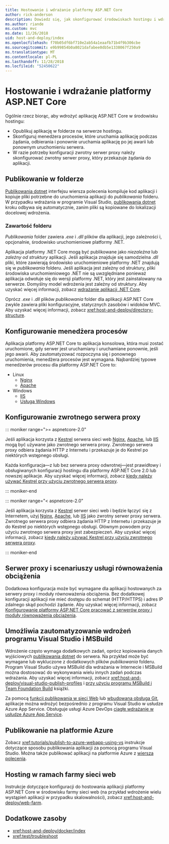```yaml
---
title: Hostowanie i wdrażanie platformy ASP.NET Core
author: rick-anderson
description: Dowiedz się, jak skonfigurować środowiskach hostingu i wdrażanie aplikacji platformy ASP.NET Core.
ms.author: riande
ms.custom: mvc
ms.date: 11/26/2018
uid: host-and-deploy/index
ms.openlocfilehash: f70b05df6bf710e2ab54a1eaafb71b4f9b306cbe
ms.sourcegitcommit: e9b99854b0a8021dafabee0db5e1338067f250a9
ms.translationtype: MT
ms.contentlocale: pl-PL
ms.lasthandoff: 11/28/2018
ms.locfileid: "52450622"
---
```

# <a name="host-and-deploy-aspnet-core"></a>Hostowanie i wdrażanie platformy ASP.NET Core

Ogólnie rzecz biorąc, aby wdrożyć aplikację ASP.NET Core w środowisku hostingu:

* Opublikuj aplikację w folderze na serwerze hostingu.
* Skonfiguruj menedżera procesów, które uruchamia aplikację podczas żądania, odbierania i ponownie uruchamia aplikację po jej awarii lub ponownym uruchomieniu serwera.
* W razie potrzeby konfiguracji zwrotny serwer proxy należy skonfigurować zwrotny serwer proxy, który przekazuje żądania do aplikacji.

## <a name="publish-to-a-folder"></a>Publikowanie w folderze

[Publikowania dotnet](/dotnet/articles/core/tools/dotnet-publish) interfejsu wiersza polecenia kompiluje kod aplikacji i kopiuje pliki potrzebne do uruchomienia aplikacji do *publikowania* folderu. W przypadku wdrażania w programie Visual Studio, [publikowania dotnet](/dotnet/core/tools/dotnet-publish) kroku odbywa się automatycznie, zanim pliki są kopiowane do lokalizacji docelowej wdrożenia.

### <a name="folder-contents"></a>Zawartość folderu

*Publikowania* folder zawiera *.exe* i *.dll* plików dla aplikacji, jego zależności i, opcjonalnie, środowisko uruchomieniowe platformy .NET.

Aplikacja platformy .NET Core mogą być publikowane jako *niezależna* lub *zależny od struktury* aplikacji. Jeśli aplikacja znajduje się samodzielna *.dll* pliki, które zawierają środowisko uruchomieniowe platformy .NET znajdują się w *publikowania* folderu. Jeśli aplikacja jest zależny od struktury, pliki środowiska uruchomieniowego .NET nie są uwzględniane ponieważ aplikacja odwołuje się do wersji platformy .NET, który jest zainstalowany na serwerze. Domyślny model wdrożenia jest zależny od struktury. Aby uzyskać więcej informacji, zobacz [wdrażanie aplikacji .NET Core](/dotnet/articles/core/deploying/index).

Oprócz *.exe* i *.dll* plików *publikowania* folder dla aplikacji ASP.NET Core zwykle zawiera pliki konfiguracyjne, statycznych zasobów i widoków MVC. Aby uzyskać więcej informacji, zobacz <xref:host-and-deploy/directory-structure>.

## <a name="set-up-a-process-manager"></a>Konfigurowanie menedżera procesów

Aplikacja platformy ASP.NET Core to aplikacja konsolowa, która musi zostać uruchomione, gdy serwer jest uruchamiany i uruchamiane ponownie, jeśli jego awarii. Aby zautomatyzować rozpoczyna się i ponownego uruchomienia, menedżera procesów jest wymagana. Najbardziej typowe menedżerów procesu dla platformy ASP.NET Core to:

* Linux
  * [Nginx](xref:host-and-deploy/linux-nginx)
  * [Apache](xref:host-and-deploy/linux-apache)
* Windows
  * [IIS](xref:host-and-deploy/iis/index)
  * [Usługa Windows](xref:host-and-deploy/windows-service)

## <a name="set-up-a-reverse-proxy"></a>Konfigurowanie zwrotnego serwera proxy

::: moniker range=">= aspnetcore-2.0"

Jeśli aplikacja korzysta z [Kestrel](xref:fundamentals/servers/kestrel) serwera sieci web [Nginx](xref:host-and-deploy/linux-nginx), [Apache](xref:host-and-deploy/linux-apache), lub [IIS](xref:host-and-deploy/iis/index) mogą być używane jako zwrotnego serwera proxy. Zwrotnego serwera proxy odbiera żądania HTTP z Internetu i przekazuje je do Kestrel po niektórych wstępnego obsługi.

Każda konfiguracja&mdash;z lub bez serwera proxy odwrotnej&mdash;jest prawidłowy i obsługiwanych konfiguracji hostingu dla platformy ASP.NET Core 2.0 lub nowszej aplikacje. Aby uzyskać więcej informacji, zobacz [kiedy należy używać Kestrel przy użyciu zwrotnego serwera proxy](xref:fundamentals/servers/kestrel#when-to-use-kestrel-with-a-reverse-proxy).

::: moniker-end

::: moniker range="< aspnetcore-2.0"

Jeśli aplikacja korzysta z [Kestrel](xref:fundamentals/servers/kestrel) serwer sieci web i będzie łączyć się z Internetem, użyj [Nginx](xref:host-and-deploy/linux-nginx), [Apache](xref:host-and-deploy/linux-apache), lub [IIS](xref:host-and-deploy/iis/index) jako zwrotny serwer proxy serwera. Zwrotnego serwera proxy odbiera żądania HTTP z Internetu i przekazuje je do Kestrel po niektórych wstępnego obsługi. Głównym powodem przy użyciu zwrotnego serwera proxy jest zabezpieczeń. Aby uzyskać więcej informacji, zobacz [kiedy należy używać Kestrel przy użyciu zwrotnego serwera proxy](xref:fundamentals/servers/kestrel?tabs=aspnetcore1x#when-to-use-kestrel-with-a-reverse-proxy).

::: moniker-end

## <a name="proxy-server-and-load-balancer-scenarios"></a>Serwer proxy i scenariuszy usługi równoważenia obciążenia

Dodatkowa konfiguracja może być wymagane dla aplikacji hostowanych za serwery proxy i moduły równoważenia obciążenia. Bez dodatkowej konfiguracji aplikacji nie mieć dostępu do schemat (HTTP/HTTPS) i adres IP zdalnego skąd pochodzi żądanie. Aby uzyskać więcej informacji, zobacz [Konfigurowanie platformy ASP.NET Core pracować z serwerów proxy i moduły równoważenia obciążenia](xref:host-and-deploy/proxy-load-balancer).

## <a name="use-visual-studio-and-msbuild-to-automate-deployments"></a>Umożliwia zautomatyzowanie wdrożeń programu Visual Studio i MSBuild

Wdrożenie często wymaga dodatkowych zadań, oprócz kopiowania danych wyjściowych [publikowania dotnet](/dotnet/core/tools/dotnet-publish) do serwera. Na przykład może być wymagane lub wykluczone z dodatkowych plików *publikowania* folderu. Program Visual Studio używa MSBuild dla wdrażania w Internecie i MSBuild można dostosować do wykonywania wielu innych zadań podczas wdrażania. Aby uzyskać więcej informacji, zobacz <xref:host-and-deploy/visual-studio-publish-profiles> i [przy użyciu programu MSBuild i Team Foundation Build](http://msbuildbook.com/) książki.

Za pomocą [funkcji publikowania w sieci Web](xref:tutorials/publish-to-azure-webapp-using-vs) lub [wbudowana obsługa Git](xref:host-and-deploy/azure-apps/azure-continuous-deployment), aplikacje można wdrożyć bezpośrednio z programu Visual Studio w usłudze Azure App Service. Obsługuje usługi Azure DevOps [ciągłe wdrażanie w usłudze Azure App Service](/azure/devops/pipelines/targets/webapp).

## <a name="publish-to-azure"></a>Publikowanie na platformie Azure

Zobacz <xref:tutorials/publish-to-azure-webapp-using-vs> instrukcje dotyczące sposobu publikowania aplikacji za pomocą programu Visual Studio. Można także publikować aplikacji na platformie Azure z [wiersza polecenia](/azure/app-service/app-service-web-get-started-dotnet).

## <a name="host-in-a-web-farm"></a>Hosting w ramach farmy sieci web

Instrukcje dotyczące konfiguracji do hostowania aplikacji platformy ASP.NET Core w środowisku farmy sieci web (na przykład wdrożenie wielu wystąpień aplikacji w przypadku skalowalności), zobacz <xref:host-and-deploy/web-farm>.

## <a name="additional-resources"></a>Dodatkowe zasoby

* <xref:host-and-deploy/docker/index>
* <xref:test/troubleshoot>
